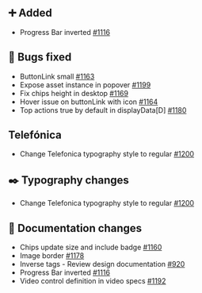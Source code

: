 ## ➕ Added

- Progress Bar inverted [#1116](https://github.com/Telefonica/mistica-design/issues/1116)

## 🐞 Bugs fixed

- ButtonLink small [#1163](https://github.com/Telefonica/mistica-design/issues/1163)
- Expose asset instance in popover [#1199](https://github.com/Telefonica/mistica-design/issues/1199)
- Fix chips height in desktop [#1169](https://github.com/Telefonica/mistica-design/issues/1169)
- Hover issue on buttonLink with icon  [#1164](https://github.com/Telefonica/mistica-design/issues/1164)
- Top actions true by default in displayData[D] [#1180](https://github.com/Telefonica/mistica-design/issues/1180)

## Telefónica

- Change Telefonica typography style to regular [#1200](https://github.com/Telefonica/mistica-design/issues/1200)

## ✒️ Typography changes

- Change Telefonica typography style to regular [#1200](https://github.com/Telefonica/mistica-design/issues/1200)

## 📒 Documentation changes

- Chips update size and include badge [#1160](https://github.com/Telefonica/mistica-design/issues/1160)
- Image border [#1178](https://github.com/Telefonica/mistica-design/issues/1178)
- Inverse tags - Review design documentation  [#920](https://github.com/Telefonica/mistica-design/issues/920)
- Progress Bar inverted [#1116](https://github.com/Telefonica/mistica-design/issues/1116)
- Video control definition in video specs [#1192](https://github.com/Telefonica/mistica-design/issues/1192)

